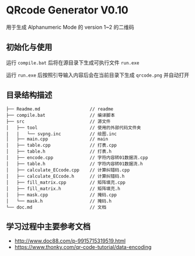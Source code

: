 QRcode Generator V0.10 
===========================
用于生成 Alphanumeric Mode 的 version 1~2 的二维码

## 初始化与使用

运行 `compile.bat` 后将在源目录下生成可执行文件 `run.exe`

运行 `run.exe` 后按照引导输入内容后会在当前目录下生成 `qrcode.png` 并自动打开

## 目录结构描述

```
├── Readme.md                   // readme
├── compile.bat                 // 编译脚本
├── src                         // 源文件
│   ├── tool                    // 使用的外部代码文件夹
|   |   └── svpng.inc           // 绘图.inc
│   ├── main.cpp                // main
│   ├── table.cpp               // 打表.cpp
│   ├── table.h                 // 打表.h
│   ├── encode.cpp              // 字符内容转01数据流.cpp
│   ├── table.h                 // 字符内容转01数据流.h
│   ├── calculate_ECcode.cpp    // 计算纠错码.cpp
│   ├── calculate_ECcode.h      // 计算纠错码.h
│   ├── fill_matrix.cpp         // 矩阵填充.cpp
│   ├── fill_matrix.h           // 矩阵填充.h
│   ├── mask.cpp                // 掩码.cpp
│   └── mask.h                  // 掩码.h
└── doc.md                      // 文档
```

## 学习过程中主要参考文档

- http://www.doc88.com/p-9915715319519.html
- https://www.thonky.com/qr-code-tutorial/data-encoding


